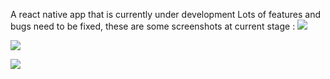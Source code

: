 A react native app that is currently under development
Lots of features and bugs need to be fixed, these are some screenshots at current stage : 
![](https://i.imgur.com/HgOmcem.jpg)


![](https://i.imgur.com/ZRjNVnw.jpg)


![](https://i.imgur.com/A3cG9Kn.jpg)
